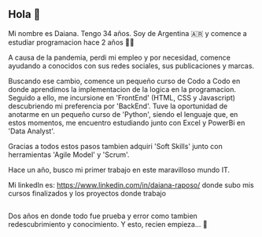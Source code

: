 ## Hola :wave:

Mi nombre es Daiana. Tengo 34 años. Soy de Argentina :argentina: y comence a estudiar programacion hace 2 años :woman_technologist:

A causa de la pandemia, perdi mi empleo y por necesidad, comence ayudando a conocidos con sus redes sociales, sus publicaciones y marcas.

Buscando ese cambio, comence un pequeño curso de Codo a Codo en donde aprendimos la implementacion de la logica en la programacion. Seguido a ello, me incursione en 'FrontEnd' (HTML, CSS y Javascript) descubriendo mi preferencia por 'BackEnd'. Tuve la oportunidad de anotarme en un pequeño curso de 'Python', siendo el lenguaje que, en estos momentos, me encuentro estudiando junto con Excel y PowerBi en 'Data Analyst'. 

Gracias a todos estos pasos tambien adquiri 'Soft Skills' junto con herramientas 'Agile Model' y 'Scrum'. 

Hace un año, busco mi primer trabajo en este maravilloso mundo IT. 

Mi linkedIn es: https://www.linkedin.com/in/daiana-raposo/ donde subo mis cursos finalizados y los proyectos donde trabajo

##

Dos años en donde todo fue prueba y error como tambien redescubrimiento y conocimiento. Y esto, recien empieza... :muscle:



